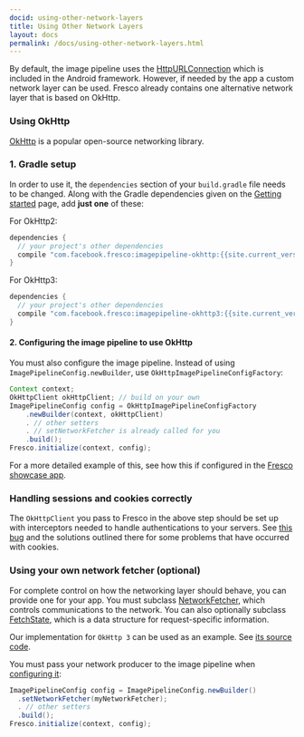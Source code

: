 ```yaml
---
docid: using-other-network-layers
title: Using Other Network Layers
layout: docs
permalink: /docs/using-other-network-layers.html
---
```


By default, the image pipeline uses the [HttpURLConnection](https://developer.android.com/training/basics/network-ops/connecting.html) which is included in the Android framework. However, if needed by the app a custom network layer can be used. Fresco already contains one alternative network layer that is based on OkHttp.

### Using OkHttp

[OkHttp](http://square.github.io/okhttp) is a popular open-source networking library.

### 1. Gradle setup

In order to use it, the `dependencies` section of your `build.gradle` file needs to be changed. Along with the Gradle dependencies given on the [Getting started](index.html) page, add **just one** of these:

For OkHttp2:

```groovy
dependencies {
  // your project's other dependencies
  compile "com.facebook.fresco:imagepipeline-okhttp:{{site.current_version}}"
}
```

For OkHttp3:

```groovy
dependencies {
  // your project's other dependencies
  compile "com.facebook.fresco:imagepipeline-okhttp3:{{site.current_version}}"
}
```

#### 2. Configuring the image pipeline to use OkHttp

You must also configure the image pipeline. Instead of using `ImagePipelineConfig.newBuilder`, use `OkHttpImagePipelineConfigFactory`:

```java
Context context;
OkHttpClient okHttpClient; // build on your own
ImagePipelineConfig config = OkHttpImagePipelineConfigFactory
    .newBuilder(context, okHttpClient)
    . // other setters
    . // setNetworkFetcher is already called for you
    .build();
Fresco.initialize(context, config);
```

For a more detailed example of this, see how this if configured in the [Fresco showcase app](https://github.com/facebook/fresco/blob/master/samples/showcase/src/main/java/com/facebook/fresco/samples/showcase/ShowcaseApplication.java).

### Handling sessions and cookies correctly

The `OkHttpClient` you pass to Fresco in the above step should be set up with interceptors needed to handle authentications to your servers. See [this bug](https://github.com/facebook/fresco/issues/385) and the solutions outlined there for some problems that have occurred with cookies.

### Using your own network fetcher (optional)

For complete control on how the networking layer should behave, you can provide one for your app. You must subclass [NetworkFetcher](../javadoc/reference/com/facebook/imagepipeline/producers/NetworkFetcher.html), which controls communications to the network. You can also optionally subclass [FetchState](../javadoc/reference/com/facebook/imagepipeline/producers/FetchState.html), which is a data structure for request-specific information.

Our implementation for `OkHttp 3` can be used as an example. See [its source code](https://github.com/facebook/fresco/blob/master/imagepipeline-backends/imagepipeline-okhttp3/src/main/java/com/facebook/imagepipeline/backends/okhttp3/OkHttpNetworkFetcher.java).

You must pass your network producer to the image pipeline when [configuring it](configuring-image-pipeline.html):

```java
ImagePipelineConfig config = ImagePipelineConfig.newBuilder()
  .setNetworkFetcher(myNetworkFetcher);
  . // other setters
  .build();
Fresco.initialize(context, config);
```
